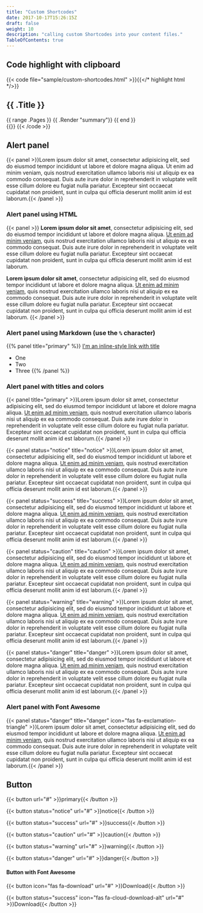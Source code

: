 ```yaml
---
title: "Custom Shortcodes"
date: 2017-10-17T15:26:15Z
draft: false
weight: 10
description: "calling custom Shortcodes into your content files."
TableOfContents: true
---
```


## Code highlight with clipboard

{{< code file="sample/custom-shortcodes.html" >}}{{</* highlight html */>}}
<section id="main">
  <div>
   <h1 id="title">{{ .Title }}</h1>
    {{ range .Pages }}
        {{ .Render "summary"}}
    {{ end }}
  </div>
</section>
{{</* /highlight */>}}
{{< /code >}}

## Alert panel

{{< panel >}}Lorem ipsum dolor sit amet, consectetur adipisicing elit, sed do eiusmod tempor incididunt ut labore et dolore magna aliqua. Ut enim ad minim veniam, quis nostrud exercitation ullamco laboris nisi ut aliquip ex ea commodo consequat. Duis aute irure dolor in reprehenderit in voluptate velit esse cillum dolore eu fugiat nulla pariatur. Excepteur sint occaecat cupidatat non proident, sunt in culpa qui officia deserunt mollit anim id est laborum.{{< /panel >}}

### Alert panel using HTML

{{< panel >}}
<strong>Lorem ipsum dolor sit amet</strong>, consectetur adipisicing elit, sed do eiusmod tempor incididunt ut labore et dolore magna aliqua. <a href="https://github.com/thingsym/hugo-theme-techdoc">Ut enim ad minim veniam</a>, quis nostrud exercitation ullamco laboris nisi ut aliquip ex ea commodo consequat. Duis aute irure dolor in reprehenderit in voluptate velit esse cillum dolore eu fugiat nulla pariatur. Excepteur sint occaecat cupidatat non proident, sunt in culpa qui officia deserunt mollit anim id est laborum.

<strong>Lorem ipsum dolor sit amet</strong>, consectetur adipisicing elit, sed do eiusmod tempor incididunt ut labore et dolore magna aliqua. <a href="https://github.com/thingsym/hugo-theme-techdoc">Ut enim ad minim veniam</a>, quis nostrud exercitation ullamco laboris nisi ut aliquip ex ea commodo consequat. Duis aute irure dolor in reprehenderit in voluptate velit esse cillum dolore eu fugiat nulla pariatur. Excepteur sint occaecat cupidatat non proident, sunt in culpa qui officia deserunt mollit anim id est laborum.
{{< /panel >}}

### Alert panel using Markdown (use the `%` character)

{{% panel title="primary" %}}
[I'm an inline-style link with title](https://www.google.com "Google's Homepage")

- One
- Two
- Three
{{% /panel %}}

### Alert panel with titles and colors

{{< panel title="primary" >}}Lorem ipsum dolor sit amet, consectetur adipisicing elit, sed do eiusmod tempor incididunt ut labore et dolore magna aliqua. <a href="https://github.com/thingsym/hugo-theme-techdoc">Ut enim ad minim veniam</a>, quis nostrud exercitation ullamco laboris nisi ut aliquip ex ea commodo consequat. Duis aute irure dolor in reprehenderit in voluptate velit esse cillum dolore eu fugiat nulla pariatur. Excepteur sint occaecat cupidatat non proident, sunt in culpa qui officia deserunt mollit anim id est laborum.{{< /panel >}}

{{< panel status="notice" title="notice" >}}Lorem ipsum dolor sit amet, consectetur adipisicing elit, sed do eiusmod tempor incididunt ut labore et dolore magna aliqua. <a href="https://github.com/thingsym/hugo-theme-techdoc">Ut enim ad minim veniam</a>, quis nostrud exercitation ullamco laboris nisi ut aliquip ex ea commodo consequat. Duis aute irure dolor in reprehenderit in voluptate velit esse cillum dolore eu fugiat nulla pariatur. Excepteur sint occaecat cupidatat non proident, sunt in culpa qui officia deserunt mollit anim id est laborum.{{< /panel >}}

{{< panel status="success" title="success" >}}Lorem ipsum dolor sit amet, consectetur adipisicing elit, sed do eiusmod tempor incididunt ut labore et dolore magna aliqua. <a href="https://github.com/thingsym/hugo-theme-techdoc">Ut enim ad minim veniam</a>, quis nostrud exercitation ullamco laboris nisi ut aliquip ex ea commodo consequat. Duis aute irure dolor in reprehenderit in voluptate velit esse cillum dolore eu fugiat nulla pariatur. Excepteur sint occaecat cupidatat non proident, sunt in culpa qui officia deserunt mollit anim id est laborum.{{< /panel >}}

{{< panel status="caution" title="caution" >}}Lorem ipsum dolor sit amet, consectetur adipisicing elit, sed do eiusmod tempor incididunt ut labore et dolore magna aliqua. <a href="https://github.com/thingsym/hugo-theme-techdoc">Ut enim ad minim veniam</a>, quis nostrud exercitation ullamco laboris nisi ut aliquip ex ea commodo consequat. Duis aute irure dolor in reprehenderit in voluptate velit esse cillum dolore eu fugiat nulla pariatur. Excepteur sint occaecat cupidatat non proident, sunt in culpa qui officia deserunt mollit anim id est laborum.{{< /panel >}}

{{< panel status="warning" title="warning" >}}Lorem ipsum dolor sit amet, consectetur adipisicing elit, sed do eiusmod tempor incididunt ut labore et dolore magna aliqua. <a href="https://github.com/thingsym/hugo-theme-techdoc">Ut enim ad minim veniam</a>, quis nostrud exercitation ullamco laboris nisi ut aliquip ex ea commodo consequat. Duis aute irure dolor in reprehenderit in voluptate velit esse cillum dolore eu fugiat nulla pariatur. Excepteur sint occaecat cupidatat non proident, sunt in culpa qui officia deserunt mollit anim id est laborum.{{< /panel >}}

{{< panel status="danger" title="danger" >}}Lorem ipsum dolor sit amet, consectetur adipisicing elit, sed do eiusmod tempor incididunt ut labore et dolore magna aliqua. <a href="https://github.com/thingsym/hugo-theme-techdoc">Ut enim ad minim veniam</a>, quis nostrud exercitation ullamco laboris nisi ut aliquip ex ea commodo consequat. Duis aute irure dolor in reprehenderit in voluptate velit esse cillum dolore eu fugiat nulla pariatur. Excepteur sint occaecat cupidatat non proident, sunt in culpa qui officia deserunt mollit anim id est laborum.{{< /panel >}}

### Alert panel with Font Awesome

{{< panel status="danger" title="danger" icon="fas fa-exclamation-triangle" >}}Lorem ipsum dolor sit amet, consectetur adipisicing elit, sed do eiusmod tempor incididunt ut labore et dolore magna aliqua. <a href="https://github.com/thingsym/hugo-theme-techdoc">Ut enim ad minim veniam</a>, quis nostrud exercitation ullamco laboris nisi ut aliquip ex ea commodo consequat. Duis aute irure dolor in reprehenderit in voluptate velit esse cillum dolore eu fugiat nulla pariatur. Excepteur sint occaecat cupidatat non proident, sunt in culpa qui officia deserunt mollit anim id est laborum.{{< /panel >}}

## Button

{{< button url="#" >}}primary{{< /button >}}

{{< button status="notice" url="#" >}}notice{{< /button >}}

{{< button status="success" url="#" >}}success{{< /button >}}

{{< button status="caution" url="#" >}}caution{{< /button >}}

{{< button status="warning" url="#" >}}warning{{< /button >}}

{{< button status="danger" url="#" >}}danger{{< /button >}}

#### Button with Font Awesome

{{< button icon="fas fa-download" url="#" >}}Download{{< /button >}}

{{< button status="success" icon="fas fa-cloud-download-alt" url="#" >}}Download{{< /button >}}
